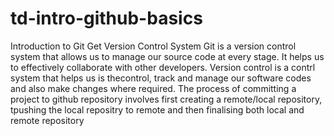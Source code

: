 # td-intro-github-basics
Introduction to Git Get Version Control System
Git is a version control system that allows us to manage our source code at every stage. It helps us to effectively collaborate with other developers.
Version control is a contrl system that helps us is thecontrol, track and manage our software codes and also make changes where required.
The process of committing a project to github repository involves first creating a remote/local repository, tpushing the local repositry to remote and then finalising both local and remote repository

